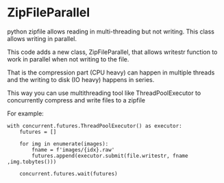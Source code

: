 # ZipFileParallel
python zipfile allows reading in multi-threading but not writing. This class allows writing in parallel.

This code adds a new class, ZipFileParallel, that allows writestr function to work in parallel when not writing to the file.

That is the compression part (CPU heavy) can happen in multiple threads and the writing to disk (IO heavy) happens in series.

This way you can use multithreading tool like ThreadPoolExecutor to concurrently compress and write files to a zipfile

For example:

    with concurrent.futures.ThreadPoolExecutor() as executor:
        futures = []

        for img in enumerate(images):
            fname = f'images/{idx}.raw'
            futures.append(executor.submit(file.writestr, fname ,img.tobytes()))

        concurrent.futures.wait(futures)
